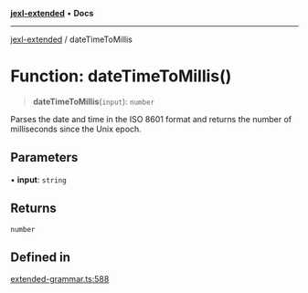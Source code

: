 [**jexl-extended**](../README.md) • **Docs**

***

[jexl-extended](../README.md) / dateTimeToMillis

# Function: dateTimeToMillis()

> **dateTimeToMillis**(`input`): `number`

Parses the date and time in the ISO 8601 format and returns the number of milliseconds since the Unix epoch.

## Parameters

• **input**: `string`

## Returns

`number`

## Defined in

[extended-grammar.ts:588](https://github.com/nikoraes/jexl-extended/blob/0f5e836bd796a7ceb7bc07f325b2ca770e2551a1/src/extended-grammar.ts#L588)
